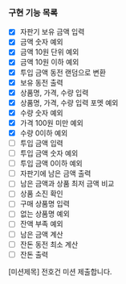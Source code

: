 ### 구현 기능 목록

- [x] 자판기 보유 금액 입력
- [x] 금액 숫자 예외
- [x] 금액 10원 단위 예외
- [x] 금액 10원 이하 예외
- [x] 투입 금액 동전 랜덤으로 변환
- [x] 보유 동전 출력
- [x] 상품명, 가격, 수량 입력
- [x] 상품명, 가격, 수량 입력 포멧 예외
- [x] 수량 숫자 예외
- [x] 가격 100원 미만 예외
- [x] 수량 0이하 예외
- [ ] 투입 금액 입력
- [ ] 투입 금액 숫자 예외
- [ ] 투입 금액 0이하 예외
- [ ] 자판기에 남은 금액 출력
- [ ] 남은 금액과 상품 최저 금액 비교
- [ ] 상품 소진 확인
- [ ] 구매 상품명 입력
- [ ] 없는 상품명 예외
- [ ] 잔액 부족 예외
- [ ] 남은 금액 계산
- [ ] 잔돈 동전 최소 계산
- [ ] 잔돈 출력

[미션제목] 전호건 미션 제출합니다.